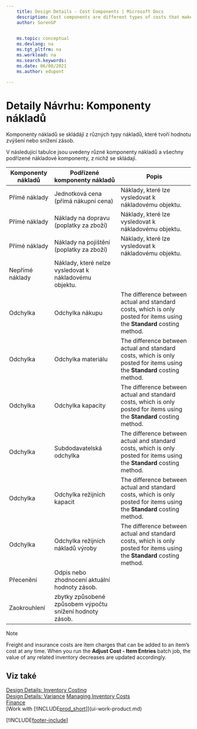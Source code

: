 ```yaml
---
    title: Design Details - Cost Components | Microsoft Docs
    description: Cost components are different types of costs that make up the value of an inventory increase or decrease.
    author: SorenGP

    
    ms.topic: conceptual
    ms.devlang: na
    ms.tgt_pltfrm: na
    ms.workload: na
    ms.search.keywords:
    ms.date: 06/08/2021
    ms.author: edupont

---
```

# Detaily Návrhu: Komponenty nákladů
Komponenty nákladů se skládájí z různých typy nákladů, které tvoří hodnotu zvýšení nebo snížení zásob.

V následující tabulce jsou uvedeny různé komponenty nákladů a všechny podřízené nákladové komponenty, z nichž se skládají.

| Komponenty nákladů | Podřízené komponenty nákladů | Popis |
|--------------------|--------------------------------|---------------------------------------|  
| Přímé náklady | Jednotková cena (přímá nákupní cena) | Náklady, které lze vysledovat k nákladovému objektu. |
| Přímé náklady | Náklady na dopravu (poplatky za zboží) | Náklady, které lze vysledovat k nákladovému objektu. |
| Přímé náklady | Náklady na pojištění (poplatky za zboží) | Náklady, které lze vysledovat k nákladovému objektu. |
| Nepřímé náklady | Náklady, které nelze vysledovat k nákladovému objektu. |
| Odchylka | Odchylka nákupu | The difference between actual and standard costs, which is only posted for items using the **Standard** costing method. |
| Odchylka | Odchylka materiálu | The difference between actual and standard costs, which is only posted for items using the **Standard** costing method. |
| Odchylka | Odchylka kapacity | The difference between actual and standard costs, which is only posted for items using the **Standard** costing method. |
| Odchylka | Subdodavatelská odchylka | The difference between actual and standard costs, which is only posted for items using the **Standard** costing method. |
| Odchylka | Odchylka režijních kapacit | The difference between actual and standard costs, which is only posted for items using the **Standard** costing method. |
| Odchylka | Odchylka režijních nákladů výroby | The difference between actual and standard costs, which is only posted for items using the **Standard** costing method. |
| Přecenění | Odpis nebo zhodnocení aktuální hodnoty zásob. |
| Zaokrouhlení | zbytky způsobené způsobem výpočtu snížení hodnoty zásob. |

> [!NOTE]  
> Freight and insurance costs are item charges that can be added to an item’s cost at any time. When you run the **Adjust Cost - Item Entries** batch job, the value of any related inventory decreases are updated accordingly.

## Viz také
[Design Details: Inventory Costing](design-details-inventory-costing.md)   
[Design Details: Variance](design-details-variance.md)
[Managing Inventory Costs](finance-manage-inventory-costs.md)  
[Finance](finance.md)  
[Work with [!INCLUDE[prod_short](includes/prod_short.md)]](ui-work-product.md)


[!INCLUDE[footer-include](includes/footer-banner.md)]